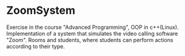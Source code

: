 # ZoomSystem
Exercise in the course "Advanced Programming", OOP in c++(Linux). Implementation of a system that simulates the video calling software "Zoom". Rooms and students, where students can perform actions according to their type.
